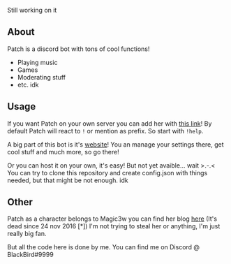 Still working on it
## About
Patch is a discord bot with tons of cool functions!
- Playing music
- Games
- Moderating stuff
- etc. idk
## Usage
If you want Patch on your own server you can add her with [this link](https://discordapp.com/oauth2/authorize?client_id=207051061213528064&scope=bot&permissions=104188992)!
By default Patch will react to `!` or mention as prefix. So start with `!help`.

A big part of this bot is it's [website](really.later)! You an manage your settings there, get cool stuff and much more, so go there!

Or you can host it on your own, it's easy! But not yet avaible... wait >.-.< You can try to clone this repository and create config.json with things needed, but that might be not enough. idk 
## Other
Patch as a character belongs to Magic3w you can find her blog [here](http://ask.patch.cat/) (It's dead since 24 nov 2016 [\*]) I'm not trying to steal her or anything, I'm just really big fan.

But all the code here is done by me. You can find me on Discord @ BlackBird#9999
